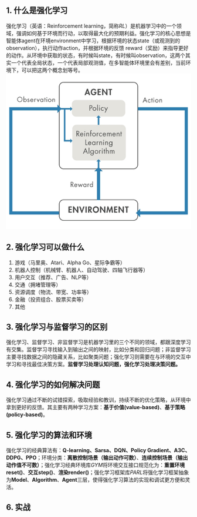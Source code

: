 ## 1. 什么是强化学习

强化学习（英语：Reinforcement learning，简称*RL*）是机器学习中的一个领域，强调如何基于环境而行动，以取得最大化的预期利益。强化学习的核心思想是智能体agent在环境environment中学习，根据环境的状态state（或观测到的observation），执行动作action，并根据环境的反馈 reward（奖励）来指导更好的动作。从环境中获取的状态，有时候叫state，有时候叫observation，这两个其实一个代表全局状态，一个代表局部观测值，在多智能体环境里会有差别，当前环境下，可以把这两个概念划等号。
![强化学习逻辑](/up/20220219/1.jpg)

## 2. 强化学习可以做什么

1. 游戏（马里奥、Atari、Alpha Go、星际争霸等）
2. 机器人控制（机械臂、机器人、自动驾驶、四轴飞行器等）
3. 用户交互（推荐、广告、NLP等）
4. 交通（拥堵管理等）
5. 资源调度（物流、带宽、功率等）
6. 金融（投资组合、股票买卖等）
7. 其他

## 3. 强化学习与监督学习的区别

强化学习、监督学习、非监督学习是机器学习里的三个不同的领域，都跟深度学习有交集。监督学习寻找输入到输出之间的映射，比如分类和回归问题；非监督学习主要寻找数据之间的隐藏关系，比如聚类问题；强化学习则需要在与环境的交互中学习和寻找最佳决策方案。**监督学习处理认知问题，强化学习处理决策问题。**

## 4. 强化学习的如何解决问题

强化学习通过不断的试错探索，吸取经验和教训，持续不断的优化策略，从环境中拿到更好的反馈。其主要有两种学习方案：**基于价值(value-based)**、**基于策略(policy-based)**。

## 5. 强化学习的算法和环境

强化学习的经典算法有：**Q-learning、Sarsa、DQN、Policy Gradient、A3C、DDPG、PPO**；环境分类：**离散控制场景（输出动作可数）**、**连续控制场景（输出动作值不可数）**；强化学习经典环境库*GYM*将环境交互接口规范化为：**重置环境reset()**、**交互step()**、**渲染render()**；强化学习框架库*PARL*将强化学习框架抽象为**Model**、**Algorithm**、**Agent**三层，使得强化学习算法的实现和调试更方便和灵活。

## 6. 实战
